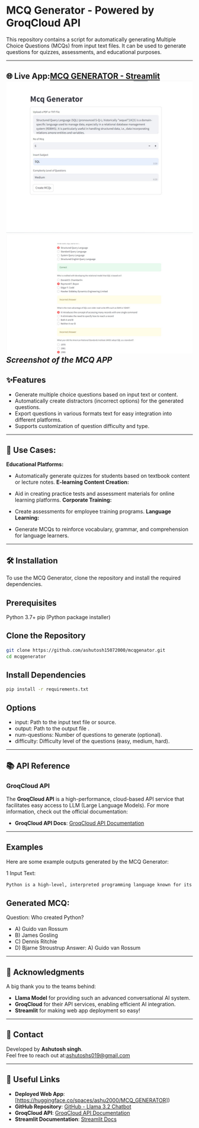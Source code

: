 
# MCQ Generator - Powered by GroqCloud API
This repository contains a script for automatically generating Multiple Choice Questions (MCQs) from input text files. It can be used to generate questions for quizzes, assessments, and educational purposes.

---

🌐 **Live App**:[MCQ GENERATOR - Streamlit](https://huggingface.co/spaces/ashu2000/MCQ_GENERATOR)
![](IMG/main_page.jpg)
![](IMG/MCQ_Result.jpg)
*Screenshot of the MCQ APP*
---
## ✨Features
- Generate multiple choice questions based on input text or content.
- Automatically create distractors (incorrect options) for the generated questions.
- Export questions in various formats text for easy integration into different platforms.
- Supports customization of question difficulty and type.
---
## 🚀 Use Cases:
**Educational Platforms:**

- Automatically generate quizzes for students based on textbook content or lecture notes.
**E-learning Content Creation:**

- Aid in creating practice tests and assessment materials for online learning platforms.
**Corporate Training:**

- Create assessments for employee training programs.
**Language Learning:**

- Generate MCQs to reinforce vocabulary, grammar, and comprehension for language learners.

---

## 🛠️ Installation
To use the MCQ Generator, clone the repository and install the required dependencies.

## Prerequisites
Python 3.7+
pip (Python package installer)

## Clone the Repository
```bash
git clone https://github.com/ashutosh15072000/mcqgenator.git
cd mcqgenerator
```
## Install Dependencies
```bash
pip install -r requirements.txt
```
## Options
- input: Path to the input text file or source.
- output: Path to the output file .
- num-questions: Number of questions to generate (optional).
- difficulty: Difficulty level of the questions (easy, medium, hard).

---
## 📚 API Reference

### GroqCloud API

The **GroqCloud API** is a high-performance, cloud-based API service that facilitates easy access to LLM (Large Language Models). For more information, check out the official documentation:

- **GroqCloud API Docs**: [GroqCloud API Documentation](https://www.groqcloud.com/api-docs)
---
## Examples

Here are some example outputs generated by the MCQ Generator:

1 Input Text:
```bash
Python is a high-level, interpreted programming language known for its easy-to-read syntax and dynamic typing. It was created by Guido van Rossum and first released in 1991.
```
## Generated MCQ:

Question: Who created Python?

- A) Guido van Rossum
- B) James Gosling
- C) Dennis Ritchie
- D) Bjarne Stroustrup
Answer: A) Guido van Rossum

---
## 🙌 Acknowledgments

A big thank you to the teams behind:

- **Llama Model** for providing such an advanced conversational AI system.
- **GroqCloud** for their API services, enabling efficient AI integration.
- **Streamlit** for making web app deployment so easy!

---

## 📧 Contact

Developed by **Ashutosh singh**.  
Feel free to reach out at:ashutoshs019@gmail.com


---
## 🔗 Useful Links

- **Deployed Web App**: [https://huggingface.co/spaces/ashu2000/MCQ_GENERATOR])
- **GitHub Repository**: [GitHub - Llama 3.2 Chatbot](https://github.com/ashutosh15072000/mcqgenator)
- **GroqCloud API**: [GroqCloud API Documentation](https://www.groqcloud.com/api-docs)
- **Streamlit Documentation**: [Streamlit Docs](https://docs.streamlit.io/)
